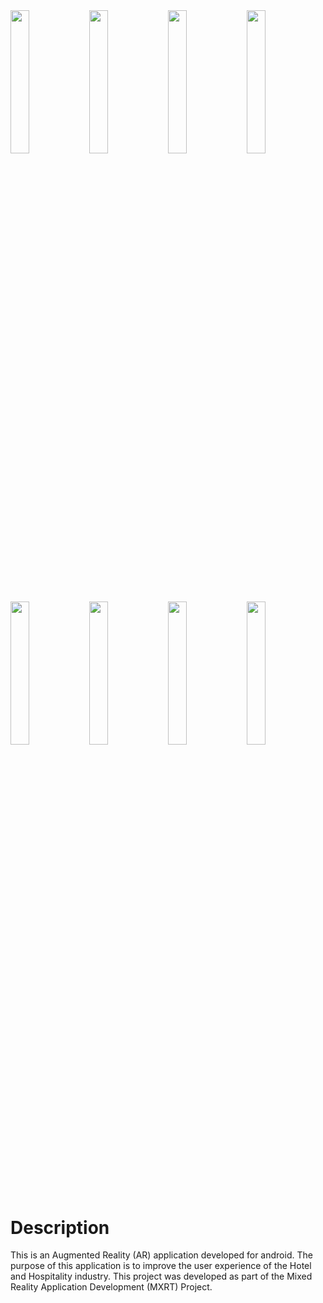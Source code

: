 <img src="https://github.com/tingjs05/MXRT-Assignment-2-Development-AR-App/assets/105273734/6ba8dfdd-c3a7-4aff-84f7-4c23559aa5f2" width="24.25%"/>
<img src="https://github.com/tingjs05/MXRT-Assignment-2-Development-AR-App/assets/105273734/918f5a9f-6a66-4352-8006-7d8fe44794a8" width="24.25%"/>
<img src="https://github.com/tingjs05/MXRT-Assignment-2-Development-AR-App/assets/105273734/ef3930bf-4944-4e48-8052-98fbf3b47bc9" width="24.25%"/>
<img src="https://github.com/tingjs05/MXRT-Assignment-2-Development-AR-App/assets/105273734/195bcf6c-23ea-4d6a-8be8-a4ec2c573886" width="24.25%"/>
<img src="https://github.com/tingjs05/MXRT-Assignment-2-Development-AR-App/assets/105273734/28005bb5-7f2b-4612-a1a2-5c871967c813" width="24.25%"/>
<img src="https://github.com/tingjs05/MXRT-Assignment-2-Development-AR-App/assets/105273734/6dcbe8da-aa0a-46bb-9a68-b7bf24ce8834" width="24.25%"/>
<img src="https://github.com/tingjs05/MXRT-Assignment-2-Development-AR-App/assets/105273734/cec4f0f7-8379-4cff-845d-b7882b06a0c6" width="24.25%"/>
<img src="https://github.com/tingjs05/MXRT-Assignment-2-Development-AR-App/assets/105273734/5273049e-bd85-46e9-874d-35ededa26aa7" width="24.25%"/>

# Description

This is an Augmented Reality (AR) application developed for android. The purpose of this application is to improve the user experience of the Hotel and Hospitality industry. This project was developed as part of the Mixed Reality Application Development (MXRT) Project. 
